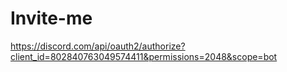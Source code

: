 # Invite-me

https://discord.com/api/oauth2/authorize?client_id=802840763049574411&permissions=2048&scope=bot
